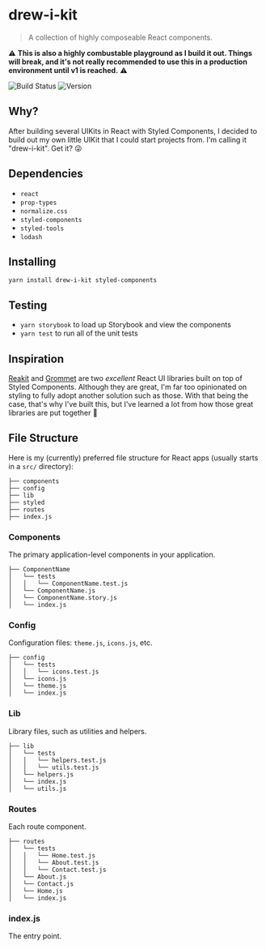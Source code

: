 # drew-i-kit
> A collection of highly composeable React components.

⚠️ **This is also a highly combustable playground as I build it out. Things will break, and it's not really recommended to use this in a production environment until v1 is reached.** ⚠️

![Build Status][badge-build]
![Version][badge-version]

## Why?
After building several UIKits in React with Styled Components, I decided to build out my own little UIKit that I could start projects from. I'm calling it "drew-i-kit". Get it? 😜

## Dependencies
- `react`
- `prop-types`
- `normalize.css`
- `styled-components`
- `styled-tools`
- `lodash`

## Installing
```
yarn install drew-i-kit styled-components
```

## Testing
- `yarn storybook` to load up Storybook and view the components
- `yarn test` to run all of the unit tests

## Inspiration
[Reakit](https://reakit.io) and [Grommet](https://v2.grommet.io) are two _excellent_ React UI libraries built on top of Styled Components. Although they are great, I'm far too opinionated on styling to fully adopt another solution such as those. With that being the case, that's why I've built this, but I've learned a lot from how those great libraries are put together 🙏

## File Structure
Here is my (currently) preferred file structure for React apps (usually starts in a `src/` directory):

```
├── components
├── config
├── lib
├── styled
├── routes
├── index.js
```

### Components
The primary application-level components in your application.

```
├── ComponentName
│   └── tests
│   │   └── ComponentName.test.js
│   └── ComponentName.js
│   └── ComponentName.story.js
│   └── index.js
```

### Config
Configuration files: `theme.js`, `icons.js`, etc.

```
├── config
│   └── tests
│   │   └── icons.test.js
│   └── icons.js
│   └── theme.js
│   └── index.js
```

### Lib
Library files, such as utilities and helpers.

```
├── lib
│   └── tests
│   │   └── helpers.test.js
│   │   └── utils.test.js
│   └── helpers.js
│   └── index.js
│   └── utils.js
```

### Routes
Each route component.

```
├── routes
│   └── tests
│   │   └── Home.test.js
│   │   └── About.test.js
│   │   └── Contact.test.js
│   └── About.js
│   └── Contact.js
│   └── Home.js
│   └── index.js
```

### index.js
The entry point.

[badge-build]: https://img.shields.io/circleci/project/github/RedSparr0w/node-csgo-parser/master.svg?style=flat-square
[badge-version]: https://img.shields.io/npm/v/drew-i-kit.svg?style=flat-square